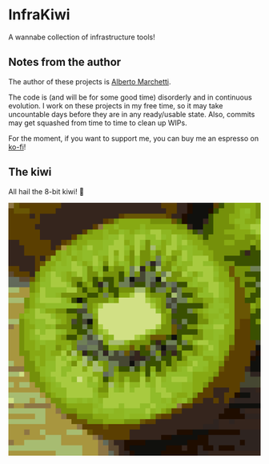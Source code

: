 # InfraKiwi

A wannabe collection of infrastructure tools!

## Notes from the author

The author of these projects is [Alberto Marchetti](https://www.linkedin.com/in/albertomarchetti/).

The code is (and will be for some good time) disorderly and in continuous evolution.
I work on these projects in my free time, so it may take uncountable days before they are in any ready/usable state.
Also, commits may get squashed from time to time to clean up WIPs.

For the moment, if you want to support me, you can buy me an espresso on [ko-fi](https://ko-fi.com/cmaster11)!

## The kiwi

All hail the 8-bit kiwi! 🥝

![](https://github.com/InfraKiwi/.github/blob/master/assets/kiwi-512.png?raw=true)